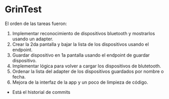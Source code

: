 # GrinTest

El orden de las tareas fueron:

1. Implementar reconocimiento de dispositivos bluetooth y mostrarlos usando un adapter.
2. Crear la 2da pantalla y bajar la lista de los dispositivos usando el endpoint.
3. Guardar dispositivo en 1a pantalla usando el endpoint de guardar dispositivo.
4. Implementar lógica para volver a cargar los dispositivos de blutetooth.
5. Ordenar la lista del adapter de los dispositivos guardados por nombre o fecha.
6. Mejora de la interfaz de la app y un poco de limpieza de código. 

* Está el historial de commits 
